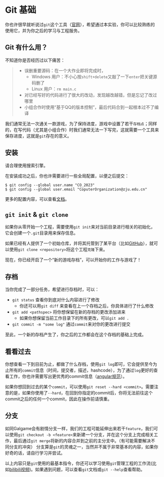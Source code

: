 # Git 基础

你也许很早就听说过`git`这个工具（[官网](https://git-scm.com/)），希望通过本实验，你可以比较熟练的使用它，并为你之后的学习与工程服务。

## Git 有什么用？

不知道你是否经历过以下痛苦：

> * 误删重要源码：在一个大作业即将完成时，
>   * Windows 用户：不小心按`shift+delete`又敲了一下`enter`把关键源码删了
>   * Linux 用户：`rm main.c`
> * 对已经写好的代码进行了很大的改动，发现越改越错，但是忘记了改过哪里
> * 小组合作时使用“基于QQ的版本控制”，最后代码合到一起根本过不了编译

我们通常无法一次通关一款游戏，为了保持进度，游戏中设置了若干`存档点`；同样的，在写代码（尤其是小组合作）时我们通常无法一下写完，这就需要一个工具来保存进度，这就是`git`存在的意义。

## 安装

请合理使用搜索引擎。

在安装成功之后，你也许需要进行一些全局配置，以便之后提交：
```
$ git config --global user.name "CO_2023"
$ git config --global user.email "CoputerOrganization@zju.edu.cn"
```

更多的配置内容，可以查看[文档](https://git-scm.com/docs/git-config#_configuration_file)。

## `git init` & `git clone`

如果你从零开始一个工程，需要使用`git init`来对当前目录进行相关的初始化，它会创建一个`.git`目录用来保存信息。

如果已经有人提供了一个初始仓库，并将其托管到了某平台（比如[GitHub](github.com)），就可以使用`git clone <repository>`将这个工程`克隆`下来。

现在，你已经开启了一个“新的游戏存档”，可以开始你的工作与游戏了！

## 存档

当你完成了一部分任务，希望进行存档时，可以：

* `git status` 查看你到底对什么内容进行了修改
  * 你还可以用`git diff` 来查看在上一个存档之后，你具体进行了什么修改
* `git add <pathspec>` 将你想保留在新的存档的更改添加进来
  * 如果你想保留当前工作目录下的所有更改，可以`git add .`
* `git commit -m "some log"` 通过`commit`来对你的更改进行提交

至此，一个新的存档产生了，你之后的工作都会在这个存档的基础上完成。

## 看看过去

你想查看一下到目前为止，都做了什么存档，使用`git log`即可，它会提供至今为止所有的`commit`信息（时间，提交者，描述，hashcode），为了通过`log`更好的查看工作，你也许需要写出更优秀的commit信息（[angular规范](https://github.com/angular/angular/blob/22b96b9/CONTRIBUTING.md#-commit-message-guidelines)）。

如果你想回到过去的某个`commit`，可以使用`git reset --hard <commit>`。需要注意的是，如果你使用了`--hard`，在回到你指定的commit后，你将无法前往这个commit之后的任何一个commit，因此在操作前请慎重。

## 分支

如同Galgame会有剧情分支一样，我们的工程可能延伸出来若干`feature`，我们可以使用`git checkout -b <feature>`来新建一个分支，并在这个分支上完成相关工作，最后通过`git merge`将新的内容合并到之前的主分支中。（有可能需要解决不同分支的冲突）
分支算是`git`的灵魂之一，当然并不属于非常基本的内容，如果你好奇的话，请自行学习并尝试。

以上内容只是`git`使用的最基本指令，你还可以学习使用`git`管理工程的工作流(比如[bilibili视频](https://www.bilibili.com/video/BV19e4y1q7JJ))。如果遇到问题，可以查看`git`文档或`git --help`查看帮助。
